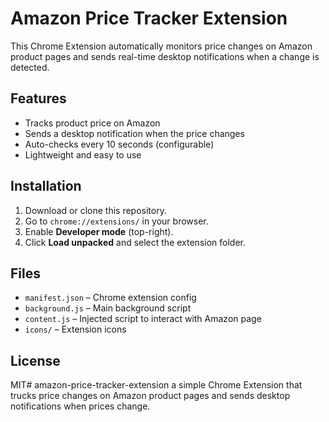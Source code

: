 # Amazon Price Tracker Extension

This Chrome Extension automatically monitors price changes on Amazon product pages 
and sends real-time desktop notifications when a change is detected.

## Features
- Tracks product price on Amazon
- Sends a desktop notification when the price changes
- Auto-checks every 10 seconds (configurable)
- Lightweight and easy to use

## Installation
1. Download or clone this repository.
2. Go to `chrome://extensions/` in your browser.
3. Enable **Developer mode** (top-right).
4. Click **Load unpacked** and select the extension folder.

## Files
- `manifest.json` – Chrome extension config
- `background.js` – Main background script
- `content.js` – Injected script to interact with Amazon page
- `icons/` – Extension icons

## License
MIT# amazon-price-tracker-extension
a simple Chrome Extension that trucks  price changes on Amazon product pages and sends desktop notifications when prices change.

